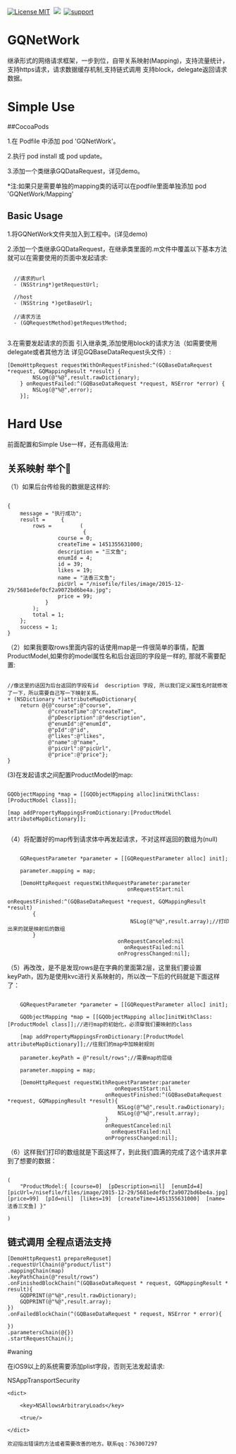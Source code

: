 [![License MIT](https://img.shields.io/badge/license-MIT-green.svg?style=flat)](https://raw.githubusercontent.com/angelcs1990/GQImageViewer/master/LICENSE)&nbsp;
[![](https://img.shields.io/badge/platform-iOS-brightgreen.svg)](http://cocoapods.org/?q=GQImageViewer)&nbsp;
[![support](https://img.shields.io/badge/support-iOS6.0%2B-blue.svg)](https://www.apple.com/nl/ios/)&nbsp;

# GQNetWork

继承形式的网络请求框架，一步到位，自带关系映射(Mapping)，支持流量统计，支持https请求，请求数据缓存机制,支持链式调用 支持block，delegate返回请求数据。

# Simple Use

##CocoaPods

1.在 Podfile 中添加 pod 'GQNetWork'。

2.执行 pod install 或 pod update。

3.添加一个类继承GQDataRequest，详见demo。

*注:如果只是需要单独的mapping类的话可以在podfile里面单独添加 pod 'GQNetWork/Mapping'

## Basic Usage

1.将GQNetWork文件夹加入到工程中。(详见demo)

2.添加一个类继承GQDataRequest，在继承类里面的.m文件中覆盖以下基本方法就可以在需要使用的页面中发起请求:

``` objc

  //请求的url
  - (NSString*)getRequestUrl;
	
  //host
  - (NSString *)getBaseUrl;
  
  //请求方法
  - (GQRequestMethod)getRequestMethod;
  
``` 

3.在需要发起请求的页面 引入继承类,添加使用block的请求方法（如需要使用delegate或者其他方法 详见GQBaseDataRequest头文件）:

```objc
[DemoHttpRequest requestWithOnRequestFinished:^(GQBaseDataRequest *request, GQMappingResult *result) {
        NSLog(@"%@",result.rawDictionary);
    } onRequestFailed:^(GQBaseDataRequest *request, NSError *error) {
        NSLog(@"%@",error);
    }];
```

# Hard Use

前面配置和Simple Use一样，还有高级用法:


## 关系映射  举个🌰

（1）如果后台传给我的数据是这样的:

```objc

{
    message = "执行成功";
    result =     {
        rows =         (
                        {
                course = 0;
                createTime = 1451355631000;
                description = "三文鱼";
                enumId = 4;
                id = 39;
                likes = 19;
                name = "法香三文鱼";
                picUrl = "/nisefile/files/image/2015-12-29/5681edef0cf2a9072bd6be4a.jpg";
                price = 99;
            }
        );
        total = 1;
    };
    success = 1;
}
```
（2）如果我要取rows里面内容的话使用map是一件很简单的事情，配置ProductModel,如果你的model属性名和后台返回的字段是一样的,   那就不需要配置:

```objc

//像这里的话因为后台返回的字段有id  description 字段, 所以我们定义属性名时就修改了一下，所以需要自己写一下映射关系。
+ (NSDictionary *)attributeMapDictionary{
    return @{@"course":@"course",
             @"createTime":@"createTime",
             @"pDescription":@"description",
             @"enumId":@"enumId",
             @"pId":@"id",
             @"likes":@"likes",
             @"name":@"name",
             @"picUrl":@"picUrl",
             @"price":@"price"};
}

```
(3)在发起请求之间配置ProductModel的map:

```objc

GQObjectMapping *map = [[GQObjectMapping alloc]initWithClass:[ProductModel class]];

[map addPropertyMappingsFromDictionary:[ProductModel attributeMapDictionary]];
    
```
（4）将配置好的map传到请求体中再发起请求，不对这样返回的数组为(null)

```objc

	GQRequestParameter *parameter = [[GQRequestParameter alloc] init];
	
	parameter.mapping = map;
	
	[DemoHttpRequest requestWithRequestParameter:parameter
                                      onRequestStart:nil
                                   onRequestFinished:^(GQBaseDataRequest *request, GQMappingResult *result)
        {
                                       NSLog(@"%@",result.array);//打印出来的就是映射后的数组
        }
                                   onRequestCanceled:nil
                                     onRequestFailed:nil
                                   onProgressChanged:nil];
```
（5）再改改，是不是发现rows是在字典的里面第2层，这里我们要设置keyPath，因为是使用kvc进行关系映射的，所以改一下后的代码就是下面这样了：

```objc

    GQRequestParameter *parameter = [[GQRequestParameter alloc] init];
    
    GQObjectMapping *map = [[GQObjectMapping alloc]initWithClass:[ProductModel class]];//进行map的初始化，必须穿我们要映射的class
    
    [map addPropertyMappingsFromDictionary:[ProductModel attributeMapDictionary]];//往我们的map中加映射规则
    
    parameter.keyPath = @"result/rows";//需要map的层级
    
    parameter.mapping = map;
    
    [DemoHttpRequest requestWithRequestParameter:parameter
                                  onRequestStart:nil
                               onRequestFinished:^(GQBaseDataRequest *request, GQMappingResult *result){
                                   NSLog(@"%@",result.rawDictionary);
                                   NSLog(@"%@",result.array);
                               }
                               onRequestCanceled:nil
                                 onRequestFailed:nil
                               onProgressChanged:nil];
```

（6）这样我们打印的数组就是下面这样了，到此我们圆满的完成了这个请求并拿到了想要的数据：

```objc

(
    "ProductModel:{ [course=0]  [pDescription=nil]  [enumId=4]  [picUrl=/nisefile/files/image/2015-12-29/5681edef0cf2a9072bd6be4a.jpg]  [price=99]  [pId=nil]  [likes=19]  [createTime=1451355631000]  [name=法香三文鱼] }"
  
)

```
 
## 链式调用 全程点语法支持
 
 ```objc
 [DemoHttpRequest1 prepareRequset]
 .requestUrlChain(@"product/list")
 .mappingChain(map)
 .keyPathChain(@"result/rows")
 .onFinishedBlockChain(^(GQBaseDataRequest * request, GQMappingResult * result){
     GQDPRINT(@"%@",result.rawDictionary);
     GQDPRINT(@"%@",result.array);
 })
 .onFailedBlockChain(^(GQBaseDataRequest * request, NSError * error){
    
 })
 .parametersChain(@{})
 .startRequestChain();
 
 ```
#waning

在iOS9以上的系统需要添加plist字段，否则无法发起请求:
  
  <key>NSAppTransportSecurity</key>
  
	<dict>
	
		<key>NSAllowsArbitraryLoads</key>
		
		<true/>
		
	</dict>
		
	欢迎指出错误的方法或者需要改善的地方。联系qq：763007297
